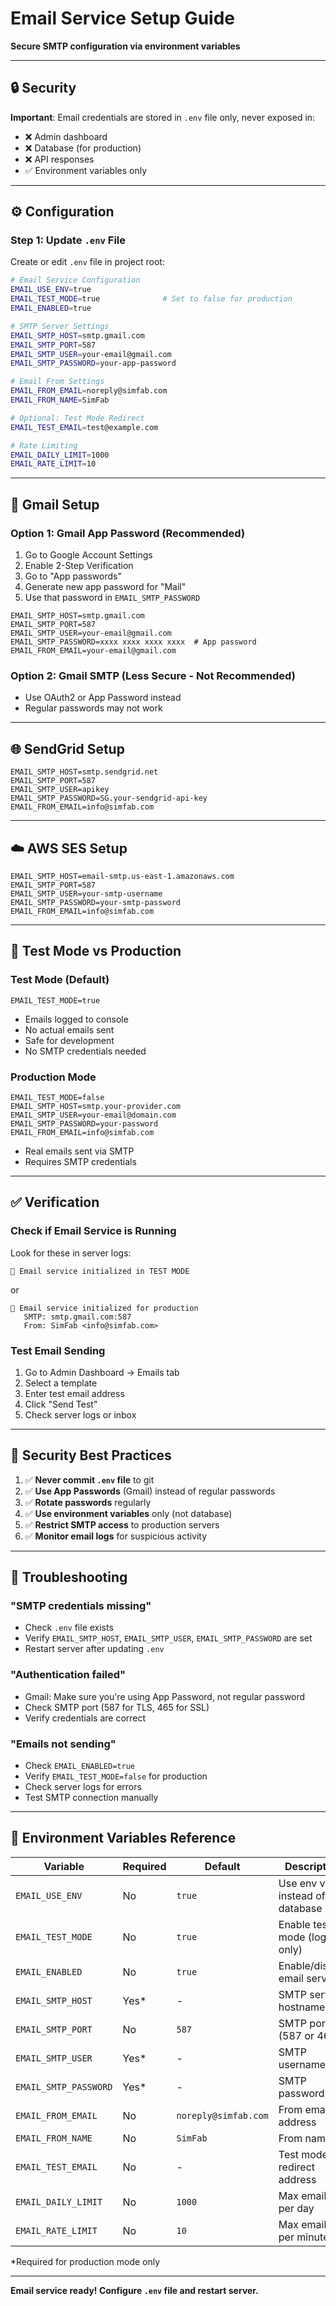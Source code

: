 # Email Service Setup Guide

**Secure SMTP configuration via environment variables**

---

## 🔒 Security

**Important**: Email credentials are stored in `.env` file only, never exposed in:
- ❌ Admin dashboard
- ❌ Database (for production)
- ❌ API responses
- ✅ Environment variables only

---

## ⚙️ Configuration

### Step 1: Update `.env` File

Create or edit `.env` file in project root:

```bash
# Email Service Configuration
EMAIL_USE_ENV=true
EMAIL_TEST_MODE=true              # Set to false for production
EMAIL_ENABLED=true

# SMTP Server Settings
EMAIL_SMTP_HOST=smtp.gmail.com
EMAIL_SMTP_PORT=587
EMAIL_SMTP_USER=your-email@gmail.com
EMAIL_SMTP_PASSWORD=your-app-password

# Email From Settings
EMAIL_FROM_EMAIL=noreply@simfab.com
EMAIL_FROM_NAME=SimFab

# Optional: Test Mode Redirect
EMAIL_TEST_EMAIL=test@example.com

# Rate Limiting
EMAIL_DAILY_LIMIT=1000
EMAIL_RATE_LIMIT=10
```

---

## 📧 Gmail Setup

### Option 1: Gmail App Password (Recommended)

1. Go to Google Account Settings
2. Enable 2-Step Verification
3. Go to "App passwords"
4. Generate new app password for "Mail"
5. Use that password in `EMAIL_SMTP_PASSWORD`

```
EMAIL_SMTP_HOST=smtp.gmail.com
EMAIL_SMTP_PORT=587
EMAIL_SMTP_USER=your-email@gmail.com
EMAIL_SMTP_PASSWORD=xxxx xxxx xxxx xxxx  # App password
EMAIL_FROM_EMAIL=your-email@gmail.com
```

### Option 2: Gmail SMTP (Less Secure - Not Recommended)

- Use OAuth2 or App Password instead
- Regular passwords may not work

---

## 🌐 SendGrid Setup

```
EMAIL_SMTP_HOST=smtp.sendgrid.net
EMAIL_SMTP_PORT=587
EMAIL_SMTP_USER=apikey
EMAIL_SMTP_PASSWORD=SG.your-sendgrid-api-key
EMAIL_FROM_EMAIL=info@simfab.com
```

---

## ☁️ AWS SES Setup

```
EMAIL_SMTP_HOST=email-smtp.us-east-1.amazonaws.com
EMAIL_SMTP_PORT=587
EMAIL_SMTP_USER=your-smtp-username
EMAIL_SMTP_PASSWORD=your-smtp-password
EMAIL_FROM_EMAIL=info@simfab.com
```

---

## 🧪 Test Mode vs Production

### Test Mode (Default)
```env
EMAIL_TEST_MODE=true
```
- Emails logged to console
- No actual emails sent
- Safe for development
- No SMTP credentials needed

### Production Mode
```env
EMAIL_TEST_MODE=false
EMAIL_SMTP_HOST=smtp.your-provider.com
EMAIL_SMTP_USER=your-email@domain.com
EMAIL_SMTP_PASSWORD=your-password
EMAIL_FROM_EMAIL=info@simfab.com
```
- Real emails sent via SMTP
- Requires SMTP credentials

---

## ✅ Verification

### Check if Email Service is Running

Look for these in server logs:
```
📧 Email service initialized in TEST MODE
```
or
```
📧 Email service initialized for production
   SMTP: smtp.gmail.com:587
   From: SimFab <info@simfab.com>
```

### Test Email Sending

1. Go to Admin Dashboard → Emails tab
2. Select a template
3. Enter test email address
4. Click "Send Test"
5. Check server logs or inbox

---

## 🔐 Security Best Practices

1. ✅ **Never commit `.env` file** to git
2. ✅ **Use App Passwords** (Gmail) instead of regular passwords
3. ✅ **Rotate passwords** regularly
4. ✅ **Use environment variables** only (not database)
5. ✅ **Restrict SMTP access** to production servers
6. ✅ **Monitor email logs** for suspicious activity

---

## 🚨 Troubleshooting

### "SMTP credentials missing"
- Check `.env` file exists
- Verify `EMAIL_SMTP_HOST`, `EMAIL_SMTP_USER`, `EMAIL_SMTP_PASSWORD` are set
- Restart server after updating `.env`

### "Authentication failed"
- Gmail: Make sure you're using App Password, not regular password
- Check SMTP port (587 for TLS, 465 for SSL)
- Verify credentials are correct

### "Emails not sending"
- Check `EMAIL_ENABLED=true`
- Verify `EMAIL_TEST_MODE=false` for production
- Check server logs for errors
- Test SMTP connection manually

---

## 📝 Environment Variables Reference

| Variable | Required | Default | Description |
|----------|----------|---------|-------------|
| `EMAIL_USE_ENV` | No | `true` | Use env vars instead of database |
| `EMAIL_TEST_MODE` | No | `true` | Enable test mode (log only) |
| `EMAIL_ENABLED` | No | `true` | Enable/disable email service |
| `EMAIL_SMTP_HOST` | Yes* | - | SMTP server hostname |
| `EMAIL_SMTP_PORT` | No | `587` | SMTP port (587 or 465) |
| `EMAIL_SMTP_USER` | Yes* | - | SMTP username |
| `EMAIL_SMTP_PASSWORD` | Yes* | - | SMTP password |
| `EMAIL_FROM_EMAIL` | No | `noreply@simfab.com` | From email address |
| `EMAIL_FROM_NAME` | No | `SimFab` | From name |
| `EMAIL_TEST_EMAIL` | No | - | Test mode redirect address |
| `EMAIL_DAILY_LIMIT` | No | `1000` | Max emails per day |
| `EMAIL_RATE_LIMIT` | No | `10` | Max emails per minute |

*Required for production mode only

---

**Email service ready! Configure `.env` file and restart server.**


